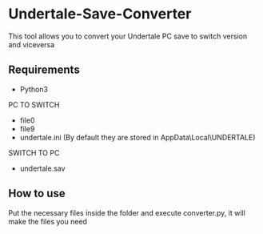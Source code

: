 # Undertale-Save-Converter
This tool allows you to convert your Undertale PC save to switch version and viceversa
## Requirements
- Python3

PC TO SWITCH
- file0
- file9
- undertale.ini
(By default they are stored in AppData\Local\UNDERTALE\)

SWITCH TO PC
- undertale.sav

## How to use
Put the necessary files inside the folder and execute converter.py, it will make the files you need
